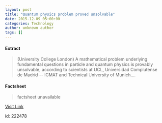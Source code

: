 ```yaml
---
layout: post
title: "Quantum physics problem proved unsolvable"
date: 2015-12-09 05:00:00
categories: Technology
author: unknown author
tags: []
---
```



#### Extract
>(University College London) A mathematical problem underlying fundamental questions in particle and quantum physics is provably unsolvable, according to scientists at UCL, Universidad Complutense de Madrid -- ICMAT and Technical University of Munich....

#### Factsheet
>factsheet unavailable

[Visit Link](http://www.eurekalert.org/pub_releases/2015-12/ucl-qpp120815.php)

id:  222478


